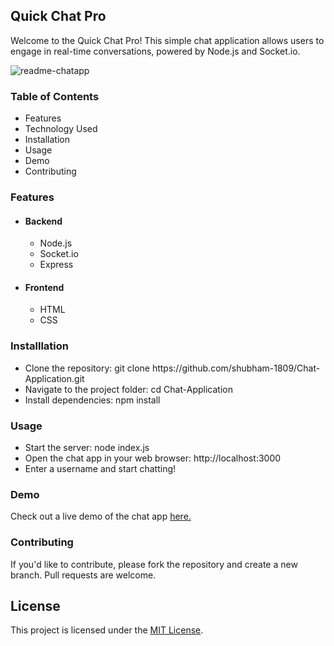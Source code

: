 <h2>Quick Chat Pro</h2>

<p>Welcome to the Quick Chat Pro! This simple chat application allows users to engage in real-time conversations, powered by Node.js and Socket.io.</p>

![readme-chatapp](https://github.com/shubham-1809/Chat-Application/assets/135697559/62ba015a-1b7a-4615-9701-815ad190cb98)


<h3>Table of Contents</h3>
<ul>
   <li>Features</li>
   <li>Technology Used</li>
   <li>Installation</li>
   <li>Usage</li>
   <li>Demo</li>
   <li>Contributing</li>
</ul>

<h3>Features</h3>
<ul>
   <li><h4>Backend</h4></li>
      <ul>
         <li>Node.js</li>
         <li>Socket.io</li>
         <li>Express</li>
      </ul>
   <li><h4>Frontend</h4></li>
      <ul>
         <li>HTML</li>
         <li>CSS</li>
      </ul>
</ul>

<h3>Installlation</h3>
<ul>
   <li>Clone the repository: git clone https://github.com/shubham-1809/Chat-Application.git </li>
   <li>Navigate to the project folder: cd Chat-Application </li>
   <li>Install dependencies: npm install </li>
</ul>

<h3>Usage</h3>
<ul>
   <li>Start the server: node index.js </li>
   <li>Open the chat app in your web browser: http://localhost:3000 </li>
   <li>Enter a username and start chatting!</li>
</ul>

<h3>Demo</h3>
<p>Check out a live demo of the chat app <a href = "https://chat-application-olive-two.vercel.app/"> here. </a></p>

<h3>Contributing</h3>
<p>If you'd like to contribute, please fork the repository and create a new branch. Pull requests are welcome.</p>

## License

This project is licensed under the [MIT License](LICENSE).

